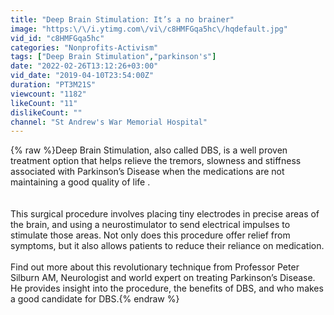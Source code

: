 ```yaml
---
title: "Deep Brain Stimulation: It’s a no brainer"
image: "https:\/\/i.ytimg.com\/vi\/c8HMFGqa5hc\/hqdefault.jpg"
vid_id: "c8HMFGqa5hc"
categories: "Nonprofits-Activism"
tags: ["Deep Brain Stimulation","parkinson's"]
date: "2022-02-26T13:12:26+03:00"
vid_date: "2019-04-10T23:54:00Z"
duration: "PT3M21S"
viewcount: "1182"
likeCount: "11"
dislikeCount: ""
channel: "St Andrew's War Memorial Hospital"
---
```

{% raw %}Deep Brain Stimulation, also called DBS, is a well proven treatment option that helps relieve the tremors, slowness and stiffness associated with Parkinson’s Disease when the medications are not maintaining a good quality of life .<br /><br /><br />This surgical procedure involves placing tiny electrodes in precise areas of the brain, and using a neurostimulator to send electrical impulses to stimulate those areas. Not only does this procedure offer relief from symptoms, but it also allows patients to reduce their reliance on medication. <br /><br />Find out more about this revolutionary technique from Professor Peter Silburn AM, Neurologist and world expert on treating Parkinson’s Disease. He provides insight into the procedure, the benefits of DBS, and who makes a good candidate for DBS.{% endraw %}
